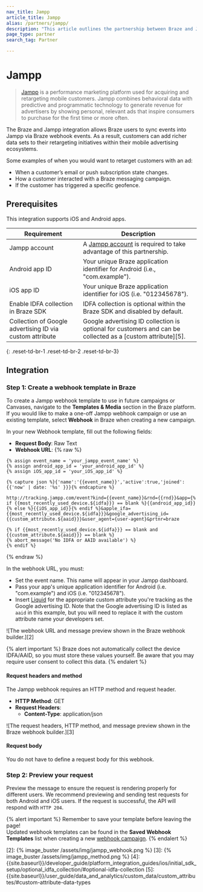 ```yaml
---
nav_title: Jampp
article_title: Jampp
alias: /partners/jampp/
description: "This article outlines the partnership between Braze and Jampp, a performance marketing platform used for acquiring and retargeting mobile customers."
page_type: partner
search_tag: Partner

---
```


# Jampp

> [Jampp](https://www.jampp.com/) is a performance marketing platform used for acquiring and retargeting mobile customers. Jampp combines behavioral data with predictive and programmatic technology to generate revenue for advertisers by showing personal, relevant ads that inspire consumers to purchase for the first time or more often.

The Braze and Jampp integration allows Braze users to sync events into Jampp via Braze webhook events. As a result, customers can add richer data sets to their retargeting initiatives within their mobile advertising ecosystems.

Some examples of when you would want to retarget customers with an ad:
- When a customer’s email or push subscription state changes.
- How a customer interacted with a Braze messaging campaign.
- If the customer has triggered a specific geofence.

## Prerequisites

This integration supports iOS and Android apps.

| Requirement | Description |
|---|---|
| Jampp account | A [Jampp account](https://www.jampp.com/) is required to take advantage of this partnership. |
| Android app ID | Your unique Braze application identifier for Android (i.e., "com.example"). |
| iOS app ID | Your unique Braze application identifier for iOS (i.e. "012345678"). |
| Enable IDFA collection in Braze SDK | IDFA collection is optional within the Braze SDK and disabled by default. | 
| Collection of Google advertising ID via custom attribute | Google advertising ID collection is optional for customers and can be collected as a [custom attribute][5].
{: .reset-td-br-1 .reset-td-br-2 .reset-td-br-3}

## Integration

### Step 1: Create a webhook template in Braze

To create a Jampp webhook template to use in future campaigns or Canvases, navigate to the **Templates & Media** section in the Braze platform. If you would like to make a one-off Jampp webhook campaign or use an existing template, select **Webhook** in Braze when creating a new campaign.

In your new Webhook template, fill out the following fields:
- **Request Body**: Raw Text
- **Webhook URL**: 
{% raw %}
```liquid
{% assign event_name = 'your_jampp_event_name' %}
{% assign android_app_id = 'your_android_app_id' %}
{% assign iOS_app_id = 'your_iOS_app_id' %}

{% capture json %}{'name':'{{event_name}}','active':true,'joined':{{'now' | date: '%s' }}}{% endcapture %}

http://tracking.jampp.com/event?kind={{event_name}}&rnd={{rnd}}&app={% if {{most_recently_used_device.${idfa}}} == blank %}{{android_app_id}}{% else %}{{iOS_app_id}}{% endif %}&apple_ifa={{most_recently_used_device.${idfa}}}&google_advertising_id={{custom_attribute.${aaid}}}&user_agent={user-agent}&prtnr=braze

{% if {{most_recently_used_device.${idfa}}} == blank and {{custom_attribute.${aaid}}} == blank %}
{% abort_message('No IDFA or AAID available') %}
{% endif %}
```
{% endraw %}

In the webhook URL, you must:
- Set the event name. This name will appear in your Jampp dashboard.
- Pass your app's unique application identifier for Android (i.e. "com.example") and iOS (i.e. "012345678").
- Insert [Liquid][1] for the appropriate custom attribute you're tracking as the Google advertising ID. Note that the Google advertising ID is listed as `aaid` in this example, but you will need to replace it with the custom attribute name your developers set.

![The webhook URL and message preview shown in the Braze webhook builder.][2]

{% alert important %}
Braze does not automatically collect the device IDFA/AAID, so you must store these values yourself. Be aware that you may require user consent to collect this data.
{% endalert %}

#### Request headers and method

The Jampp webhook requires an HTTP method and request header.

- **HTTP Method**: GET
- **Request Headers**:
  - **Content-Type**: application/json

![The request headers, HTTP method, and message preview shown in the Braze webhook builder.][3]

#### Request body

You do not have to define a request body for this webhook.

### Step 2: Preview your request

Preview the message to ensure the request is rendering properly for different users. We recommend previewing and sending test requests for both Android and iOS users. If the request is successful, the API will respond with `HTTP 204`.

{% alert important %}
Remember to save your template before leaving the page! <br>Updated webhook templates can be found in the **Saved Webhook Templates** list when creating a new [webhook campaign]({{site.baseurl}}/user_guide/message_building_by_channel/webhooks/creating_a_webhook/). 
{% endalert %}

[1]: {{site.baseurl}}/user_guide/personalization_and_dynamic_content/liquid/using_liquid/#using-liquid
[2]: {% image_buster /assets/img/jampp_webhook.png %}
[3]: {% image_buster /assets/img/jampp_method.png %}
[4]: {{site.baseurl}}/developer_guide/platform_integration_guides/ios/initial_sdk_setup/optional_idfa_collection/#optional-idfa-collection
[5]: {{site.baseurl}}/user_guide/data_and_analytics/custom_data/custom_attributes/#custom-attribute-data-types
